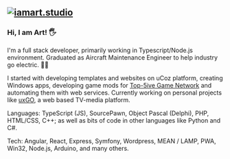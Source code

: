 ## [![iamart.studio](https://iamart.studio/assets/logo.png)](https://iamart.dev)
### Hi, I am Art! 🖐
I'm a full stack developer, primarily working in Typescript/Node.js environment. Graduated as Aircraft Maintenance Engineer to help industry go electric. 🙌🛫

I started with developing templates and websites on uCoz platform, creating Windows apps, developing game mods for [Top-5ive Game Network](http://web.archive.org/web/20130903182730/http://top-5ive.net/) and automating them with web services. Currently working on personal projects like [uxGO](https://uxgo.tv), a web based TV-media platform.

Languages: TypeScript (JS), SourcePawn, Object Pascal (Delphi), PHP, HTML/CSS, C++; as well as bits of code in other languages like Python and C#.

Tech: Angular, React, Express, Symfony, Wordpress, MEAN / LAMP, PWA, Win32, Node.js, Arduino, and many others.
